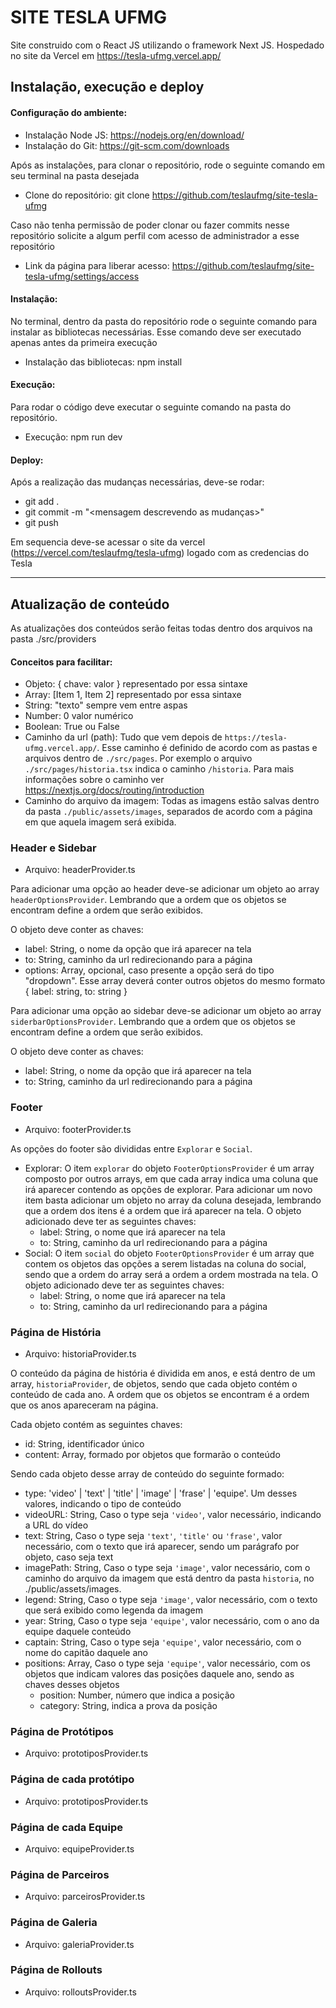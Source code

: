 # SITE TESLA UFMG

Site construido com o React JS utilizando o framework Next JS.
Hospedado no site da Vercel em https://tesla-ufmg.vercel.app/

## Instalação, execução e deploy

#### Configuração do ambiente:

- Instalação Node JS: https://nodejs.org/en/download/
- Instalação do Git: https://git-scm.com/downloads

Após as instalações, para clonar o repositório, rode o seguinte comando em seu terminal na pasta desejada

- Clone do repositório: git clone https://github.com/teslaufmg/site-tesla-ufmg

Caso não tenha permissão de poder clonar ou fazer commits nesse repositório solicite a algum perfil com acesso de administrador a esse repositório

- Link da página para liberar acesso: https://github.com/teslaufmg/site-tesla-ufmg/settings/access

#### Instalação:

No terminal, dentro da pasta do repositório rode o seguinte comando para instalar as bibliotecas necessárias.
Esse comando deve ser executado apenas antes da primeira execução

- Instalação das bibliotecas: npm install

#### Execução:

Para rodar o código deve executar o seguinte comando na pasta do repositório.

- Execução: npm run dev

#### Deploy:

Após a realização das mudanças necessárias, deve-se rodar:

- git add .
- git commit -m "<mensagem descrevendo as mudanças>"
- git push

Em sequencia deve-se acessar o site da vercel (https://vercel.com/teslaufmg/tesla-ufmg) logado com as credencias do Tesla

---

## Atualização de conteúdo

As atualizações dos conteúdos serão feitas todas dentro dos arquivos na pasta ./src/providers

#### Conceitos para facilitar:

- Objeto: { chave: valor } representado por essa sintaxe
- Array: [Item 1, Item 2] representado por essa sintaxe
- String: "texto" sempre vem entre aspas
- Number: 0 valor numérico
- Boolean: True ou False
- Caminho da url (path): Tudo que vem depois de `https://tesla-ufmg.vercel.app/`. Esse caminho é definido de acordo com as pastas e arquivos dentro de `./src/pages`. Por exemplo o arquivo `./src/pages/historia.tsx` indica o caminho `/historia`. Para mais informações sobre o caminho ver https://nextjs.org/docs/routing/introduction
- Caminho do arquivo da imagem: Todas as imagens estão salvas dentro da pasta `./public/assets/images`, separados de acordo com a página em que aquela imagem será exibida.

### Header e Sidebar

- Arquivo: headerProvider.ts

Para adicionar uma opção ao header deve-se adicionar um objeto ao array `headerOptionsProvider`. Lembrando que a ordem que os objetos se encontram define a ordem que serão exibidos.

O objeto deve conter as chaves:

- label: String, o nome da opção que irá aparecer na tela
- to: String, caminho da url redirecionando para a página
- options: Array, opcional, caso presente a opção será do tipo "dropdown". Esse array deverá conter outros objetos do mesmo formato { label: string, to: string }

Para adicionar uma opção ao sidebar deve-se adicionar um objeto ao array `siderbarOptionsProvider`. Lembrando que a ordem que os objetos se encontram define a ordem que serão exibidos.

O objeto deve conter as chaves:

- label: String, o nome da opção que irá aparecer na tela
- to: String, caminho da url redirecionando para a página

### Footer

- Arquivo: footerProvider.ts

As opções do footer são divididas entre `Explorar` e `Social`.

- Explorar:
  O item `explorar` do objeto `FooterOptionsProvider` é um array composto por outros arrays, em que cada array indica uma coluna que irá aparecer contendo as opções de explorar.
  Para adicionar um novo item basta adicionar um objeto no array da coluna desejada, lembrando que a ordem dos itens é a ordem que irá aparecer na tela.
  O objeto adicionado deve ter as seguintes chaves:
  - label: String, o nome que irá aparecer na tela
  - to: String, caminho da url redirecionando para a página
- Social:
  O item `social` do objeto `FooterOptionsProvider` é um array que contem os objetos das opções a serem listadas na coluna do social, sendo que a ordem do array será a ordem a ordem mostrada na tela.
  O objeto adicionado deve ter as seguintes chaves:
  - label: String, o nome que irá aparecer na tela
  - to: String, caminho da url redirecionando para a página

### Página de História

- Arquivo: historiaProvider.ts

O conteúdo da página de história é dividida em anos, e está dentro de um array, `historiaProvider`, de objetos, sendo que cada objeto contém o conteúdo de cada ano. A ordem que os objetos se encontram é a ordem que os anos apareceram na página.

Cada objeto contém as seguintes chaves:

- id: String, identificador único
- content: Array, formado por objetos que formarão o conteúdo

Sendo cada objeto desse array de conteúdo do seguinte formado:

- type: 'video' | 'text' | 'title' | 'image' | 'frase' | 'equipe'. Um desses valores, indicando o tipo de conteúdo
- videoURL: String, Caso o type seja `'video'`, valor necessário, indicando a URL do vídeo
- text: String, Caso o type seja `'text'`, `'title'` ou `'frase'`, valor necessário, com o texto que irá aparecer, sendo um parágrafo por objeto, caso seja text
- imagePath: String, Caso o type seja `'image'`, valor necessário, com o caminho do arquivo da imagem que está dentro da pasta `historia`, no ./public/assets/images.
- legend: String, Caso o type seja `'image'`, valor necessário, com o texto que será exibido como legenda da imagem
- year: String, Caso o type seja `'equipe'`, valor necessário, com o ano da equipe daquele conteúdo
- captain: String, Caso o type seja `'equipe'`, valor necessário, com o nome do capitão daquele ano
- positions: Array, Caso o type seja `'equipe'`, valor necessário, com os objetos que indicam valores das posições daquele ano, sendo as chaves desses objetos
  - position: Number, número que indica a posição
  - category: String, indica a prova da posição

### Página de Protótipos

- Arquivo: prototiposProvider.ts

### Página de cada protótipo

- Arquivo: prototiposProvider.ts

### Página de cada Equipe

- Arquivo: equipeProvider.ts

### Página de Parceiros

- Arquivo: parceirosProvider.ts

### Página de Galeria

- Arquivo: galeriaProvider.ts

### Página de Rollouts

- Arquivo: rolloutsProvider.ts
